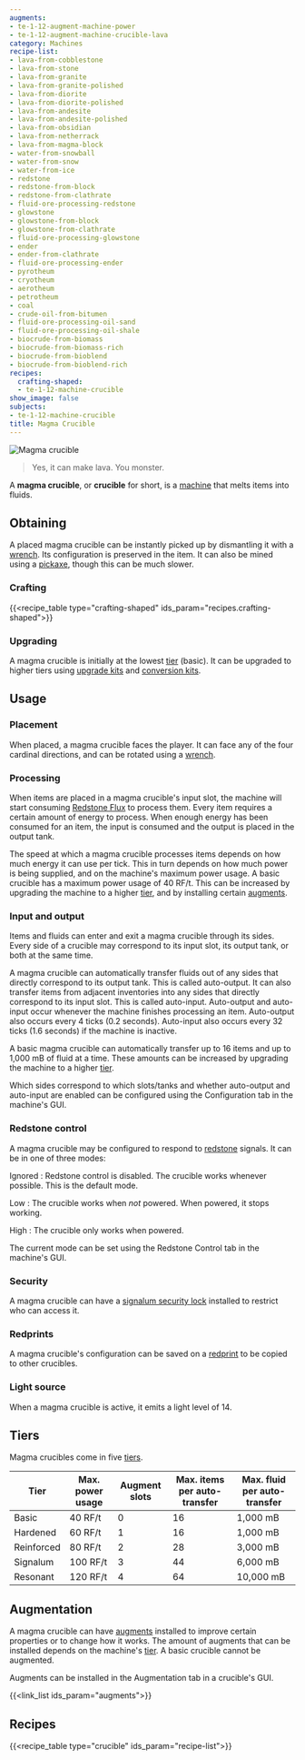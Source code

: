 ```yaml
---
augments:
- te-1-12-augment-machine-power
- te-1-12-augment-machine-crucible-lava
category: Machines
recipe-list:
- lava-from-cobblestone
- lava-from-stone
- lava-from-granite
- lava-from-granite-polished
- lava-from-diorite
- lava-from-diorite-polished
- lava-from-andesite
- lava-from-andesite-polished
- lava-from-obsidian
- lava-from-netherrack
- lava-from-magma-block
- water-from-snowball
- water-from-snow
- water-from-ice
- redstone
- redstone-from-block
- redstone-from-clathrate
- fluid-ore-processing-redstone
- glowstone
- glowstone-from-block
- glowstone-from-clathrate
- fluid-ore-processing-glowstone
- ender
- ender-from-clathrate
- fluid-ore-processing-ender
- pyrotheum
- cryotheum
- aerotheum
- petrotheum
- coal
- crude-oil-from-bitumen
- fluid-ore-processing-oil-sand
- fluid-ore-processing-oil-shale
- biocrude-from-biomass
- biocrude-from-biomass-rich
- biocrude-from-bioblend
- biocrude-from-bioblend-rich
recipes:
  crafting-shaped:
  - te-1-12-machine-crucible
show_image: false
subjects:
- te-1-12-machine-crucible
title: Magma Crucible
---
```


![Magma crucible](/images/docs/1.12/thermal-expansion/magma-crucible.png)

> Yes, it can make lava. You monster.


A **magma crucible**, or **crucible** for short, is a [machine](../machines/)
that melts items into fluids.


Obtaining
---------

A placed magma crucible can be instantly picked up by dismantling it with a
[wrench](../../wrenches/). Its configuration is preserved in the item. It can
also be mined using a [pickaxe](https://minecraft.gamepedia.com/Pickaxe), though
this can be much slower.

### Crafting
{{<recipe_table type="crafting-shaped" ids_param="recipes.crafting-shaped">}}

### Upgrading
A magma crucible is initially at the lowest [tier](#tiers) (basic). It can be
upgraded to higher tiers using [upgrade kits](../../thermal-foundation/upgrade-kits/) and
[conversion kits](../../thermal-foundation/conversion-kits/).


Usage
-----

### Placement
When placed, a magma crucible faces the player. It can face any of the four
cardinal directions, and can be rotated using a [wrench](../../wrenches/).

### Processing
When items are placed in a magma crucible's input slot, the machine will start
consuming [Redstone Flux](/docs/redstone-flux/) to process them. Every item
requires a certain amount of energy to process. When enough energy has been
consumed for an item, the input is consumed and the output is placed in the
output tank.

The speed at which a magma crucible processes items depends on how much energy
it can use per tick. This in turn depends on how much power is being supplied,
and on the machine's maximum power usage. A basic crucible has a maximum power
usage of 40 RF/t. This can be increased by upgrading the machine to a higher
[tier](#tiers), and by installing certain [augments](#augmentation).

### Input and output
Items and fluids can enter and exit a magma crucible through its sides. Every
side of a crucible may correspond to its input slot, its output tank, or both at
the same time.

A magma crucible can automatically transfer fluids out of any sides that
directly correspond to its output tank. This is called auto-output. It can also
transfer items from adjacent inventories into any sides that directly correspond
to its input slot. This is called auto-input. Auto-output and auto-input occur
whenever the machine finishes processing an item. Auto-output also occurs every
4 ticks (0.2 seconds). Auto-input also occurs every 32 ticks (1.6 seconds) if
the machine is inactive.

A basic magma crucible can automatically transfer up to 16 items and up to 1,000
mB of fluid at a time. These amounts can be increased by upgrading the machine
to a higher [tier](#tiers).

Which sides correspond to which slots/tanks and whether auto-output and
auto-input are enabled can be configured using the Configuration tab in the
machine's GUI.

### Redstone control
A magma crucible may be configured to respond to
[redstone](https://minecraft.gamepedia.com/Redstone) signals. It can be in one
of three modes:

Ignored
: Redstone control is disabled. The crucible works whenever possible. This is
the default mode.

Low
: The crucible works when *not* powered. When powered, it stops working.

High
: The crucible only works when powered.

The current mode can be set using the Redstone Control tab in the machine's GUI.

### Security
A magma crucible can have a [signalum security
lock](../../thermal-foundation/signalum-security-lock/) installed to restrict who can access it.

### Redprints
A magma crucible's configuration can be saved on a [redprint](../../thermal-foundation/redprint/)
to be copied to other crucibles.

### Light source
When a magma crucible is active, it emits a light level of 14.


Tiers
-----

Magma crucibles come in five [tiers](../../thermal-foundation/tiers/).



| Tier | Max. power usage | Augment slots | Max. items per auto-transfer | Max. fluid per auto-transfer |
|---|---|---|---|---|
| Basic | 40 RF/t | 0 | 16 | 1,000 mB |
| Hardened | 60 RF/t | 1 | 16 | 1,000 mB |
| Reinforced | 80 RF/t | 2 | 28 | 3,000 mB |
| Signalum | 100 RF/t | 3 | 44 | 6,000 mB |
| Resonant | 120 RF/t | 4 | 64 | 10,000 mB |





Augmentation
------------

A magma crucible can have [augments](../augments/) installed to improve
certain properties or to change how it works. The amount of augments that can be
installed depends on the machine's [tier](#tiers). A basic crucible cannot be
augmented.

Augments can be installed in the Augmentation tab in a crucible's GUI.

{{<link_list ids_param="augments">}}


Recipes
-------

{{<recipe_table type="crucible" ids_param="recipe-list">}}
